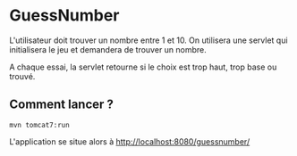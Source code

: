 # GuessNumber

L'utilisateur doit trouver un nombre entre 1 et 10.
On utilisera une servlet qui initialisera le jeu et demandera de trouver un nombre.

A chaque essai, la servlet retourne si le choix est trop haut, trop base ou trouvé.

## Comment lancer ?

    mvn tomcat7:run

L'application se situe alors à [http://localhost:8080/guessnumber/]()